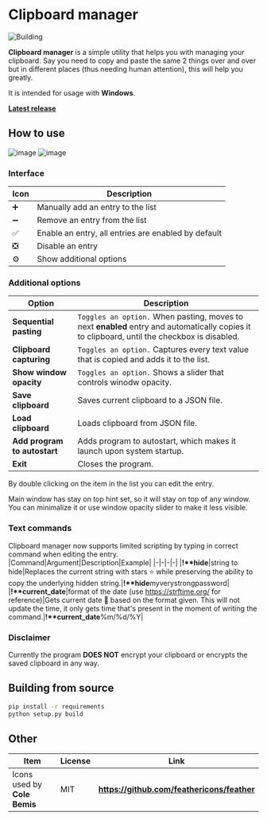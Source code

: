 # Clipboard manager

![Building](https://github.com/Reyuu/clipboard-manager/workflows/Building/badge.svg)

**Clipboard manager** is a simple utility that helps you with managing your clipboard. Say you need to copy and paste the same 2 things over and over but in different places (thus needing human attention), this will help you greatly.

It is intended for usage with **Windows**.

**[Latest release](https://github.com/Reyuu/clipboard-manager/releases/latest)**

## How to use
![image](https://user-images.githubusercontent.com/7038406/88442216-02ceda80-ce14-11ea-9909-3b4b7b8e7544.png)
![image](https://user-images.githubusercontent.com/7038406/88442212-fd719000-ce13-11ea-8bc5-85fdc2ca278c.png)

### Interface

|Icon|Description|
|--------|-----------|
|➕|Manually add an entry to the list|
|➖|Remove an entry from the list|
|✅|Enable an entry, all entries are enabled by default|
|❎|Disable an entry|
|⚙|Show additional options|

### Additional options

|Option|Description|
|----|----|
|**Sequential pasting**|`Toggles an option.` When pasting, moves to next **enabled** entry and automatically copies it to clipboard, until the checkbox is disabled.|
|**Clipboard capturing**|`Toggles an option.` Captures every text value that is copied and adds it to the list.|
|**Show window opacity**|`Toggles an option.` Shows a slider that controls winodw opacity.|
|**Save clipboard**|Saves current clipboard to a JSON file.|
|**Load clipboard**|Loads clipboard from JSON file.|
|**Add program to autostart**|Adds program to autostart, which makes it launch upon system startup.|
|**Exit**|Closes the program.|

By double clicking on the item in the list you can edit the entry.

Main window has stay on top hint set, so it will stay on top of any window. You can minimalize it or use window opacity slider to make it less visible.

### Text commands

Clipboard manager now supports limited scripting by typing in correct command when editing the entry.
|Command|Argument|Description|Example|
|-|-|-|-|
|**!\*\*hide**|string to hide|Replaces the current string with stars ⭐ while preserving the ability to copy the underlying hidden string.|**!\*\*hide**myverystrongpassword|
|**!\*\*current_date**|format of the date (use https://strftime.org/ for reference)|Gets current date 📅 based on the format given. This will not update the time, it only gets time that's present in the moment of writing the command.|**!\*\*current_date**%m/%d/%Y|

### Disclaimer

Currently the program **DOES NOT** encrypt your clipboard or encrypts the saved clipboard in any way.

## Building from source

```bash
pip install -r requirements
python setup.py build
```

## Other

|Item|License|Link|
|-|-|-|
|Icons used by **Cole Bemis**|MIT|**https://github.com/feathericons/feather**|
